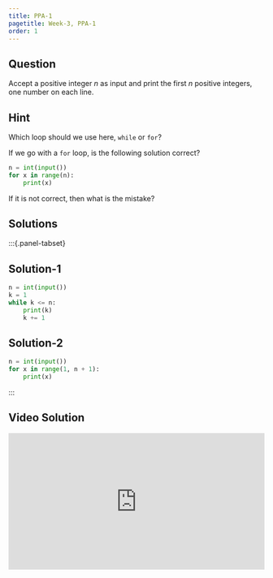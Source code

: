 ```yaml
---
title: PPA-1
pagetitle: Week-3, PPA-1
order: 1
---
```


## Question

Accept a positive integer $n$ as input and print the first $n$ positive integers, one number on each line.



## Hint

Which loop should we use here, `while` or `for`?

If we go with a `for` loop, is the following solution correct?

```python
n = int(input())
for x in range(n):
    print(x)
```

If it is not correct, then what is the mistake?



## Solutions

:::{.panel-tabset}

## Solution-1

```python
n = int(input())
k = 1
while k <= n:
    print(k)
    k += 1
```

## Solution-2

```python
n = int(input())
for x in range(1, n + 1):
    print(x)
```

:::



## Video Solution

<div style="position: relative; padding-bottom: 53.43750000000001%; height: 0;"><iframe src="https://www.loom.com/embed/16200504943643148b73a5ef8521f7c2?sid=4ef97866-97d1-46ee-a408-d639d182ad3b" frameborder="0" webkitallowfullscreen mozallowfullscreen allowfullscreen style="position: absolute; top: 0; left: 0; width: 100%; height: 100%;"></iframe></div>